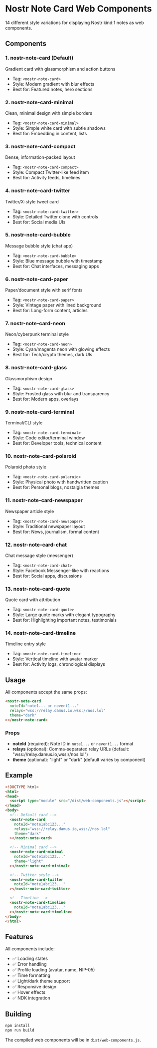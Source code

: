 # Nostr Note Card Web Components

14 different style variations for displaying Nostr kind:1 notes as web components.

## Components

### 1. **nostr-note-card** (Default)
Gradient card with glassmorphism and action buttons
- Tag: `<nostr-note-card>`
- Style: Modern gradient with blur effects
- Best for: Featured notes, hero sections

### 2. **nostr-note-card-minimal**
Clean, minimal design with simple borders
- Tag: `<nostr-note-card-minimal>`
- Style: Simple white card with subtle shadows
- Best for: Embedding in content, lists

### 3. **nostr-note-card-compact**
Dense, information-packed layout
- Tag: `<nostr-note-card-compact>`
- Style: Compact Twitter-like feed item
- Best for: Activity feeds, timelines

### 4. **nostr-note-card-twitter**
Twitter/X-style tweet card
- Tag: `<nostr-note-card-twitter>`
- Style: Detailed Twitter clone with controls
- Best for: Social media UIs

### 5. **nostr-note-card-bubble**
Message bubble style (chat app)
- Tag: `<nostr-note-card-bubble>`
- Style: Blue message bubble with timestamp
- Best for: Chat interfaces, messaging apps

### 6. **nostr-note-card-paper**
Paper/document style with serif fonts
- Tag: `<nostr-note-card-paper>`
- Style: Vintage paper with lined background
- Best for: Long-form content, articles

### 7. **nostr-note-card-neon**
Neon/cyberpunk terminal style
- Tag: `<nostr-note-card-neon>`
- Style: Cyan/magenta neon with glowing effects
- Best for: Tech/crypto themes, dark UIs

### 8. **nostr-note-card-glass**
Glassmorphism design
- Tag: `<nostr-note-card-glass>`
- Style: Frosted glass with blur and transparency
- Best for: Modern apps, overlays

### 9. **nostr-note-card-terminal**
Terminal/CLI style
- Tag: `<nostr-note-card-terminal>`
- Style: Code editor/terminal window
- Best for: Developer tools, technical content

### 10. **nostr-note-card-polaroid**
Polaroid photo style
- Tag: `<nostr-note-card-polaroid>`
- Style: Physical photo with handwritten caption
- Best for: Personal blogs, nostalgia themes

### 11. **nostr-note-card-newspaper**
Newspaper article style
- Tag: `<nostr-note-card-newspaper>`
- Style: Traditional newspaper layout
- Best for: News, journalism, formal content

### 12. **nostr-note-card-chat**
Chat message style (messenger)
- Tag: `<nostr-note-card-chat>`
- Style: Facebook Messenger-like with reactions
- Best for: Social apps, discussions

### 13. **nostr-note-card-quote**
Quote card with attribution
- Tag: `<nostr-note-card-quote>`
- Style: Large quote marks with elegant typography
- Best for: Highlighting important notes, testimonials

### 14. **nostr-note-card-timeline**
Timeline entry style
- Tag: `<nostr-note-card-timeline>`
- Style: Vertical timeline with avatar marker
- Best for: Activity logs, chronological displays

## Usage

All components accept the same props:

```html
<nostr-note-card
  noteId="note1... or nevent1..."
  relays="wss://relay.damus.io,wss://nos.lol"
  theme="dark"
></nostr-note-card>
```

### Props

- **noteId** (required): Note ID in `note1...` or `nevent1...` format
- **relays** (optional): Comma-separated relay URLs (default: "wss://relay.damus.io,wss://nos.lol")
- **theme** (optional): "light" or "dark" (default varies by component)

## Example

```html
<!DOCTYPE html>
<html>
<head>
  <script type="module" src="/dist/web-components.js"></script>
</head>
<body>
  <!-- Default card -->
  <nostr-note-card
    noteId="note1abc123..."
    relays="wss://relay.damus.io,wss://nos.lol"
    theme="dark"
  ></nostr-note-card>

  <!-- Minimal card -->
  <nostr-note-card-minimal
    noteId="note1abc123..."
    theme="light"
  ></nostr-note-card-minimal>

  <!-- Twitter style -->
  <nostr-note-card-twitter
    noteId="note1abc123..."
  ></nostr-note-card-twitter>

  <!-- Timeline -->
  <nostr-note-card-timeline
    noteId="note1abc123..."
  ></nostr-note-card-timeline>
</body>
</html>
```

## Features

All components include:
- ✅ Loading states
- ✅ Error handling
- ✅ Profile loading (avatar, name, NIP-05)
- ✅ Time formatting
- ✅ Light/dark theme support
- ✅ Responsive design
- ✅ Hover effects
- ✅ NDK integration

## Building

```bash
npm install
npm run build
```

The compiled web components will be in `dist/web-components.js`.
